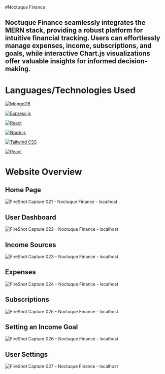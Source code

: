 #Noctuque Finance

</hr>

<h2>Noctuque Finance seamlessly integrates the MERN stack, providing a robust platform for intuitive financial tracking. Users can effortlessly manage expenses, income, subscriptions, and goals, while interactive Chart.js visualizations offer valuable insights for informed decision-making.</h2>

<h1>Languages/Technologies Used</h1>

[MongoDB]: https://img.shields.io/badge/MongoDB-47A248?style=for-the-badge&logo=mongodb&logoColor=white
[MongoDB-url]: https://www.mongodb.com/
[![MongoDB][MongoDB]][MongoDB-url]

[Express.js]: https://img.shields.io/badge/Express.js-000000?style=for-the-badge&logo=express&logoColor=white
[Express.js-url]: https://expressjs.com/
[![Express.js][Express.js]][Express.js-url]

[React]: https://img.shields.io/badge/React-20232A?style=for-the-badge&logo=react&logoColor=61DAFB
[React-url]: https://reactjs.org/
[![React][React]][React-url]

[Node.js]: https://img.shields.io/badge/Node.js-43853D?style=for-the-badge&logo=node.js&logoColor=white
[Node.js-url]: https://nodejs.org/
[![Node.js][Node.js]][Node.js-url]

[Tailwind CSS]: https://img.shields.io/badge/Tailwind_CSS-38B2AC?style=for-the-badge&logo=tailwind-css&logoColor=white
[Tailwind CSS-url]: https://tailwindcss.com/
[![Tailwind CSS][Tailwind CSS]][Tailwind CSS-url]

[React]: https://img.shields.io/badge/React-20232A?style=for-the-badge&logo=react&logoColor=61DAFB
[React-url]: https://reactjs.org/
[![React][React]][React-url]

<h1>Website Overview</h1>

<h2>Home Page</h2>

![FireShot Capture 021 - Noctuque Finance - localhost](https://github.com/Colin-Harwood/Finance-tracker/assets/138476341/29f309bf-6e6e-4e8e-a13d-84baa0cdd96e)

<h2>User Dashboard</h2>

![FireShot Capture 022 - Noctuque Finance - localhost](https://github.com/Colin-Harwood/Finance-tracker/assets/138476341/43457603-00a7-4c62-a5c4-19848ba5d91c)

<h2>Income Sources</h2>

![FireShot Capture 023 - Noctuque Finance - localhost](https://github.com/Colin-Harwood/Finance-tracker/assets/138476341/a29c2cae-a65f-48b9-bc03-1d89f63b078f)

<h2>Expenses</h2>

![FireShot Capture 024 - Noctuque Finance - localhost](https://github.com/Colin-Harwood/Finance-tracker/assets/138476341/8c03fa6e-81cc-444d-92a3-396c0dea5c34)

<h2>Subscriptions</h2>

![FireShot Capture 025 - Noctuque Finance - localhost](https://github.com/Colin-Harwood/Finance-tracker/assets/138476341/8b889f88-1045-48b3-a142-9a8fbb0309d4)

<h2>Setting an Income Goal</h2>

![FireShot Capture 026 - Noctuque Finance - localhost](https://github.com/Colin-Harwood/Finance-tracker/assets/138476341/19ac9d5f-da9c-4b3c-92be-ac204581533b)

<h2>User Settings</h2>

![FireShot Capture 027 - Noctuque Finance - localhost](https://github.com/Colin-Harwood/Finance-tracker/assets/138476341/ba580c77-fc93-4daf-82c0-e58fb808a3fc)







